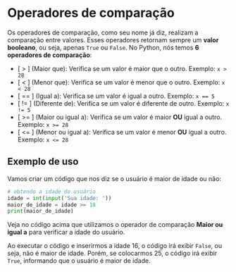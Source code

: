 # Operadores de comparação

Os operadores de comparação, como seu nome já diz, realizam a comparação entre valores. Esses operadores retornam sempre um **valor booleano**, ou seja, apenas `True` ou `False`. No Python, nós temos **6 operadores de comparação**:

- [ > ] (Maior que): Verifica se um valor é maior que o outro. Exemplo: `x > 28`
- [ < ] (Menor que): Verifica se um valor é menor que o outro. Exemplo: `x < 28`
- [ == ] (Igual a): Verifica se um valor é igual a outro. Exemplo: `x == 5`
- [ != ] (Diferente de): Verifica se um valor é diferente de outro. Exemplo: `x != 5`
- [ >= ] (Maior ou igual a): Verifica se um valor é maior **OU** igual a outro. Exemplo: `x >= 28`
- [ <= ] (Menor ou igual a): Verifica se um valor é menor **OU** igual a outro. Exemplo: `x <= 28`

## Exemplo de uso

Vamos criar um código que nos diz se o usuário é maior de idade ou não:

```python
# obtendo a idade do usuário
idade = int(input('Sua idade: '))
maior_de_idade = idade >= 18
print(maior_de_idade)
```

Veja no código acima que utilizamos o operador de comparação **Maior ou igual a** para verificar a idade do usuário.

Ao executar o código e inserirmos a idade 16, o código irá exibir `False`, ou seja, não é maior de idade. Porém, se colocarmos 25, o código irá exibir `True`, informando que o usuário é maior de idade.